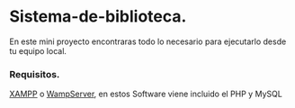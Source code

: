 # Sistema-de-biblioteca.

En este mini proyecto encontraras todo lo necesario para ejecutarlo desde tu equipo local.

### Requisitos.
[XAMPP](https://www.apachefriends.org/es/index.html) o
[WampServer](https://www.wampserver.com/en/), en estos Software viene incluido el PHP y MySQL

